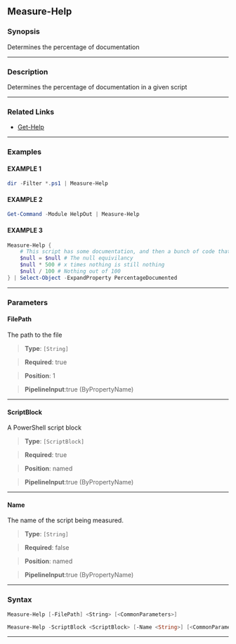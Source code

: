 
Measure-Help
------------
### Synopsis
Determines the percentage of documentation

---
### Description

Determines the percentage of documentation in a given script

---
### Related Links
* [Get-Help](https://docs.microsoft.com/powershell/module/Microsoft.PowerShell.Core/Get-Help)
---
### Examples
#### EXAMPLE 1
```PowerShell
dir -Filter *.ps1 | Measure-Help
```

#### EXAMPLE 2
```PowerShell
Get-Command -Module HelpOut | Measure-Help
```

#### EXAMPLE 3
```PowerShell
Measure-Help {
    # This script has some documentation, and then a bunch of code that literally does nothing
    $null = $null # The null equivilancy 
    $null * 500 # x times nothing is still nothing
    $null / 100 # Nothing out of 100             
} | Select-Object -ExpandProperty PercentageDocumented
```

---
### Parameters
#### **FilePath**

The path to the file



> **Type**: ```[String]```

> **Required**: true

> **Position**: 1

> **PipelineInput**:true (ByPropertyName)
---
#### **ScriptBlock**

A PowerShell script block



> **Type**: ```[ScriptBlock]```

> **Required**: true

> **Position**: named

> **PipelineInput**:true (ByPropertyName)
---
#### **Name**

The name of the script being measured.



> **Type**: ```[String]```

> **Required**: false

> **Position**: named

> **PipelineInput**:true (ByPropertyName)
---
### Syntax
```PowerShell
Measure-Help [-FilePath] <String> [<CommonParameters>]
```
```PowerShell
Measure-Help -ScriptBlock <ScriptBlock> [-Name <String>] [<CommonParameters>]
```
---



